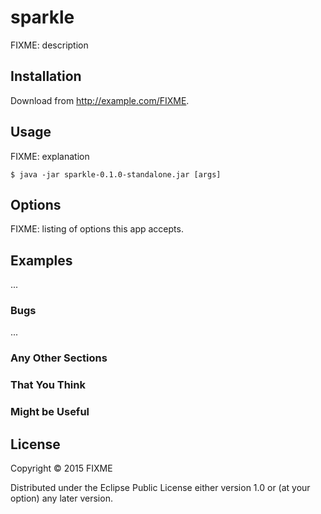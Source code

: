 # sparkle

FIXME: description

## Installation

Download from http://example.com/FIXME.

## Usage

FIXME: explanation

    $ java -jar sparkle-0.1.0-standalone.jar [args]

## Options

FIXME: listing of options this app accepts.

## Examples

...

### Bugs

...

### Any Other Sections
### That You Think
### Might be Useful

## License

Copyright © 2015 FIXME

Distributed under the Eclipse Public License either version 1.0 or (at
your option) any later version.
